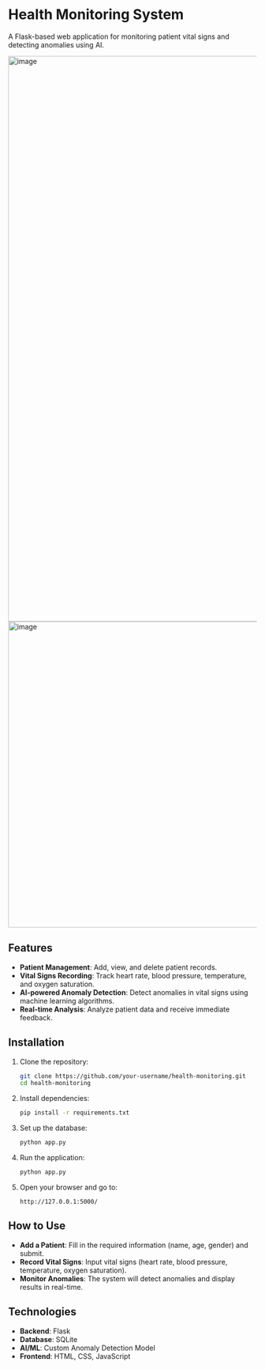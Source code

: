 # Health Monitoring System

A Flask-based web application for monitoring patient vital signs and detecting anomalies using AI.


<img width="1144" alt="image" src="https://github.com/user-attachments/assets/d1e0cd2e-4c78-4cca-9197-73e6c559dcd3" />


<img width="619" alt="image" src="https://github.com/user-attachments/assets/d746cf6a-d001-4cde-8a43-d7a4e47b4454" />


## Features

- **Patient Management**: Add, view, and delete patient records.
- **Vital Signs Recording**: Track heart rate, blood pressure, temperature, and oxygen saturation.
- **AI-powered Anomaly Detection**: Detect anomalies in vital signs using machine learning algorithms.
- **Real-time Analysis**: Analyze patient data and receive immediate feedback.

## Installation

1. Clone the repository:
    ```bash
    git clone https://github.com/your-username/health-monitoring.git
    cd health-monitoring
    ```

2. Install dependencies:
    ```bash
    pip install -r requirements.txt
    ```

3. Set up the database:
    ```bash
    python app.py
    ```

4. Run the application:
    ```bash
    python app.py
    ```

5. Open your browser and go to:
    ```
    http://127.0.0.1:5000/
    ```

## How to Use

- **Add a Patient**: Fill in the required information (name, age, gender) and submit.
- **Record Vital Signs**: Input vital signs (heart rate, blood pressure, temperature, oxygen saturation).
- **Monitor Anomalies**: The system will detect anomalies and display results in real-time.

## Technologies

- **Backend**: Flask
- **Database**: SQLite
- **AI/ML**: Custom Anomaly Detection Model
- **Frontend**: HTML, CSS, JavaScript








